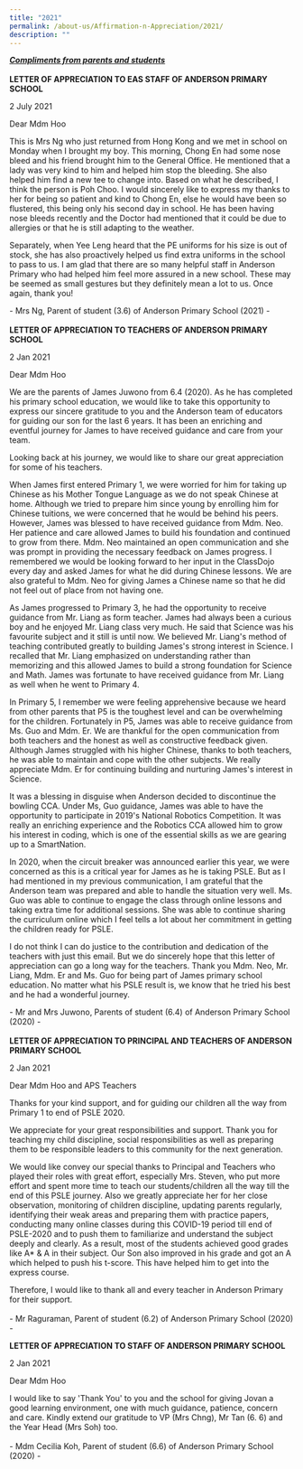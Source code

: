 ```yaml
---
title: "2021"
permalink: /about-us/Affirmation-n-Appreciation/2021/
description: ""
---
```



<p><strong><em><u>Compliments from parents and students<br /></u></em></strong><br /><strong>LETTER OF APPRECIATION TO EAS STAFF OF ANDERSON PRIMARY SCHOOL</strong></p>
<p>2 July 2021</p>
<p>Dear Mdm Hoo</p>
<p>This is Mrs Ng who just returned from Hong Kong and we met in school on Monday when I brought my boy. This morning, Chong En had some nose bleed and his friend brought him to the General Office. He mentioned that a lady was very kind to him and helped him stop the bleeding. She also helped him find a new tee to change into. Based on what he described, I think the person is Poh Choo. I would sincerely like to express my thanks to her for being so patient and kind to Chong En, else he would have been so flustered, this being only his second day in school. He has been having nose bleeds recently and the Doctor had mentioned that it could be due to allergies or that he is still adapting to the weather.</p>
<p>Separately, when Yee Leng heard that the PE uniforms for his size is out of stock, she has also proactively helped us find extra uniforms in the school to pass to us. I am glad that there are so many helpful staff in Anderson Primary who had helped him feel more assured in a new school. These may be seemed as small gestures but they definitely mean a lot to us. Once again, thank you!</p>
<p>- Mrs Ng, Parent of student (3.6) of Anderson Primary School (2021) -<br /><br /><strong>LETTER OF APPRECIATION TO TEACHERS OF ANDERSON PRIMARY SCHOOL<br /></strong></p>
<p>2 Jan 2021</p>
<p>Dear Mdm Hoo</p>
<p>We are the parents of James Juwono from 6.4 (2020). As he has completed his primary school education, we would like to take this opportunity to express our sincere gratitude to you and the Anderson team of educators for guiding our son for the last 6 years. It has been an enriching and eventful journey for James to have received guidance and care from your team.</p>
<p>Looking back at his journey, we would like to share our great appreciation for some of his teachers.</p>
<p>When James first entered Primary 1, we were worried for him for taking up Chinese as his Mother Tongue Language as we do not speak Chinese at home. Although we tried to prepare him since young by enrolling him for Chinese tuitions, we were concerned that he would be behind his peers. However, James was blessed to have received guidance from Mdm. Neo. Her patience and care allowed James to build his foundation and continued to grow from there. Mdm. Neo maintained an open communication and she was prompt in providing the necessary feedback on James progress. I remembered we would be looking forward to her input in the ClassDojo every day and asked James for what he did during Chinese lessons. We are also grateful to Mdm. Neo for giving James a Chinese name so that he did not feel out of place from not having one.</p>
<p>As James progressed to Primary 3, he had the opportunity to receive guidance from Mr. Liang as form teacher. James had always been a curious boy and he enjoyed Mr. Liang class very much. He said that Science was his favourite subject and it still is until now. We believed Mr. Liang's method of teaching contributed greatly to building James's strong interest in Science. I recalled that Mr. Liang emphasized on understanding rather than memorizing and this allowed James to build a strong foundation for Science and Math. James was fortunate to have received guidance from Mr. Liang as well when he went to Primary 4.</p>
<p>In Primary 5, I remember we were feeling apprehensive because we heard from other parents that P5 is the toughest level and can be overwhelming for the children. Fortunately in P5, James was able to receive guidance from Ms. Guo and Mdm. Er. We are thankful for the open communication from both teachers and the honest as well as constructive feedback given. Although James struggled with his higher Chinese, thanks to both teachers, he was able to maintain and cope with the other subjects. We really appreciate Mdm. Er for continuing building and nurturing James's interest in Science.</p>
<p>It was a blessing in disguise when Anderson decided to discontinue the bowling CCA. Under Ms, Guo guidance, James was able to have the opportunity to participate in 2019's National Robotics Competition. It was really an enriching experience and the Robotics CCA allowed him to grow his interest in coding, which is one of the essential skills as we are gearing up to a SmartNation.</p>
<p>In 2020, when the circuit breaker was announced earlier this year, we were concerned as this is a critical year for James as he is taking PSLE. But as I had mentioned in my previous communication, I am grateful that the Anderson team was prepared and able to handle the situation very well. Ms. Guo was able to continue to engage the class through online lessons and taking extra time for additional sessions. She was able to continue sharing the curriculum online which I feel tells a lot about her commitment in getting the children ready for PSLE.</p>
<p>I do not think I can do justice to the contribution and dedication of the teachers with just this email. But we do sincerely hope that this letter of appreciation can go a long way for the teachers. Thank you Mdm. Neo, Mr. Liang, Mdm. Er and Ms. Guo for being part of James primary school education. No matter what his PSLE result is, we know that he tried his best and he had a wonderful journey.</p>
<p>- Mr and Mrs Juwono, Parents of student (6.4) of Anderson Primary School (2020) -<br /><br /><strong>LETTER OF APPRECIATION TO PRINCIPAL AND TEACHERS OF ANDERSON PRIMARY SCHOOL</strong></p>
<p>2 Jan 2021</p>
<p>Dear Mdm Hoo and APS Teachers</p>
<p>Thanks for your kind support, and for guiding our children all the way from Primary 1 to end of PSLE 2020.&nbsp;</p>
<p>We appreciate for your great responsibilities and support. Thank you for teaching my child discipline, social responsibilities as well as preparing them to be responsible leaders to this community for the next generation.</p>
<p>We would like convey our special thanks to Principal and Teachers who played their roles with great effort, especially Mrs. Steven, who put more effort and spent more time to teach our students/children all the way till the end of this PSLE journey. Also we greatly appreciate her for her close observation, monitoring of children discipline, updating parents regularly, identifying their weak areas and preparing them with practice papers, conducting many online classes during this COVID-19 period till end of PSLE-2020 and to push them to familiarize and understand the subject deeply and clearly. As a result, most of the students achieved good grades like A* &amp; A in their subject. Our Son also improved in his grade and got an A which helped to push his t-score. This have helped him to get into the express course.&nbsp;</p>
<p>Therefore, I would like to thank all and every teacher in Anderson Primary for their support.<br /><br />- Mr Raguraman, Parent of student (6.2) of Anderson Primary School (2020) -</p>
<p><strong>LETTER OF APPRECIATION TO STAFF OF ANDERSON PRIMARY SCHOOL</strong></p>
<p>2 Jan 2021</p>
<p>Dear Mdm Hoo</p>
<p>I would like to say 'Thank You' to you and the school for giving Jovan a good learning environment, one with much guidance, patience, concern and care. Kindly extend our gratitude to VP (Mrs Chng), Mr Tan (6. 6) and the Year Head (Mrs Soh) too.<br /><br />- Mdm Cecilia Koh, Parent of student (6.6) of Anderson Primary School (2020) -</p>